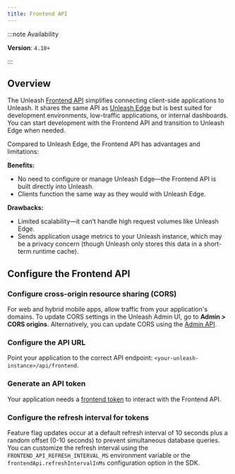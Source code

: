```yaml
---
title: Frontend API
---
```


:::note Availability

**Version**: `4.18+`

:::

## Overview

The Unleash [Frontend API](/reference/api/unleash/frontend-api) simplifies connecting client-side applications to Unleash. It shares the same API as [Unleash Edge](https://docs.getunleash.io/reference/unleash-edge) but is best suited for development environments, low-traffic applications, or internal dashboards. You can start development with the Frontend API and transition to Unleash Edge when needed.

Compared to Unleash Edge, the Frontend API has advantages and limitations:

**Benefits:**
- No need to configure or manage Unleash Edge—the Frontend API is built directly into Unleash.
- Clients function the same way as they would with Unleash Edge.

**Drawbacks:**
- Limited scalability—it can’t handle high request volumes like Unleash Edge.   
- Sends application usage metrics to your Unleash instance, which may be a privacy concern (though Unleash only stores this data in a short-term runtime cache).

## Configure the Frontend API

### Configure cross-origin resource sharing (CORS)

For web and hybrid mobile apps, allow traffic from your application's domains. To update CORS settings in the Unleash Admin UI, go to **Admin > CORS origins**. Alternatively, you can update CORS using the [Admin API](/reference/api/unleash/set-cors).

### Configure the API URL

Point your application to the correct API endpoint: `<your-unleash-instance>/api/frontend`.

### Generate an API token

Your application needs a [frontend token](../reference/api-tokens-and-client-keys.mdx#frontend-tokens) to interact with the Frontend API.

### Configure the refresh interval for tokens

Feature flag updates occur at a default refresh interval of 10 seconds plus a random offset (0-10 seconds) to prevent simultaneous database queries. You can customize the refresh interval using the `FRONTEND_API_REFRESH_INTERVAL_MS` environment variable or the `frontendApi.refreshIntervalInMs` configuration option in the SDK.

